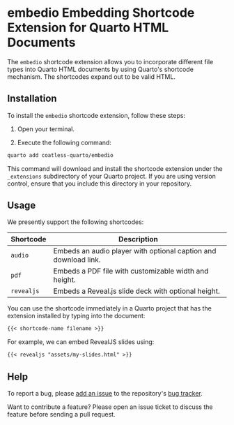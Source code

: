 # embedio Embedding Shortcode Extension for Quarto HTML Documents

The `embedio` shortcode extension allows you to incorporate different file types into Quarto HTML documents by using Quarto's shortcode mechanism. The shortcodes expand out to be valid HTML.

## Installation

To install the `embedio` shortcode extension, follow these steps:

1. Open your terminal.

2. Execute the following command:

```bash
quarto add coatless-quarto/embedio
```

This command will download and install the shortcode extension under the `_extensions` subdirectory of your Quarto project. If you are using version control, ensure that you include this directory in your repository.

## Usage

We presently support the following shortcodes:

| Shortcode  | Description                                                     |
|------------|-----------------------------------------------------------------|
| `audio`    | Embeds an audio player with optional caption and download link. |
| `pdf`      | Embeds a PDF file with customizable width and height.           |
| `revealjs` | Embeds a Reveal.js slide deck with optional height.             |

You can use the shortcode immediately in a Quarto project that has the extension installed by typing into the document:

```md
{{< shortcode-name filename >}}
```

For example, we can embed RevealJS slides using:

```md
{{< revealjs "assets/my-slides.html" >}}
```

## Help

To report a bug, please [add an issue](https://github.com/coatless-quarto/embedio/issues/new) to the repository's [bug tracker](https://github.com/coatless-quarto/embedio/issues).

Want to contribute a feature? Please open an issue ticket to discuss the feature before sending a pull request. 

